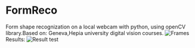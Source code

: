 # FormReco
Form shape recognization on a local webcam with python, using openCV library.Based on: Geneva,Hepia university digital vision courses.
![Frames](http://www.emgu.com/wiki/images/thumb/Opencvpic3sample.png/300px-Opencvpic3sample.png)
Results:
![Result test](http://image.noelshack.com/fichiers/2018/49/1/1543832566-47478041-199674327607026-4936374190111457280-n.png)
